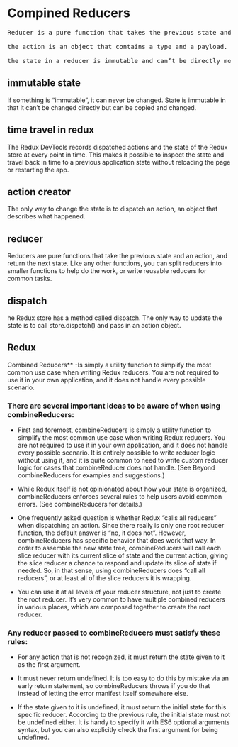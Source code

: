 # Compined Reducers
<pre>Reducer is a pure function that takes the previous state and an action and returns the next state.

the action is an object that contains a type and a payload.

the state in a reducer is immutable and can’t be directly modified. </pre>

**immutable state**
---
If something is “immutable”, it can never be changed. State is immutable in that it can’t be changed directly but can be copied and changed.

**time travel in redux**
---
The Redux DevTools records dispatched actions and the state of the Redux store at every point in time.
This makes it possible to inspect the state and travel back in time to a previous application state without reloading the page or restarting the app.

**action creator**
---
The only way to change the state is to dispatch an action, an object that describes what happened.

**reducer**
---
Reducers are pure functions that take the previous state and an action,
and return the next state. Like any other functions, you can split reducers into smaller functions to help do the work,
or write reusable reducers for common tasks.

**dispatch**
---
he Redux store has a method called dispatch. The only way to update the state is to call store.dispatch() and pass in an action object.

**Redux** 
---
Combined Reducers** -Is simply a utility function to simplify the most common use case when writing Redux reducers.
You are not required to use it in your own application, and it does not handle every possible scenario.

### There are several important ideas to be aware of when using combineReducers:

- First and foremost, combineReducers is simply a utility function to simplify the most common use case when writing Redux reducers. You are not required to use it in your own application, and it does not handle every possible scenario. It is entirely possible to write reducer logic without using it, and it is quite common to need to write custom reducer logic for cases that combineReducer does not handle. (See Beyond combineReducers for examples and suggestions.)

- While Redux itself is not opinionated about how your state is organized, combineReducers enforces several rules to help users avoid common errors. (See combineReducers for details.)

- One frequently asked question is whether Redux “calls all reducers” when dispatching an action. Since there really is only one root reducer function, the default answer is “no, it does not”. However, combineReducers has specific behavior that does work that way. In order to assemble the new state tree, combineReducers will call each slice reducer with its current slice of state and the current action, giving the slice reducer a chance to respond and update its slice of state if needed. So, in that sense, using combineReducers does “call all reducers”, or at least all of the slice reducers it is wrapping.

- You can use it at all levels of your reducer structure, not just to create the root reducer. It’s very common to have multiple combined reducers in various places, which are composed together to create the root reducer.

### Any reducer passed to combineReducers must satisfy these rules:

- For any action that is not recognized, it must return the state given to it as the first argument.

- It must never return undefined. It is too easy to do this by mistake via an early return statement, so combineReducers throws if you do that instead of letting the error manifest itself somewhere else.

- If the state given to it is undefined, it must return the initial state for this specific reducer. According to the previous rule, the initial state must not be undefined either. It is handy to specify it with ES6 optional arguments syntax, but you can also explicitly check the first argument for being undefined.
